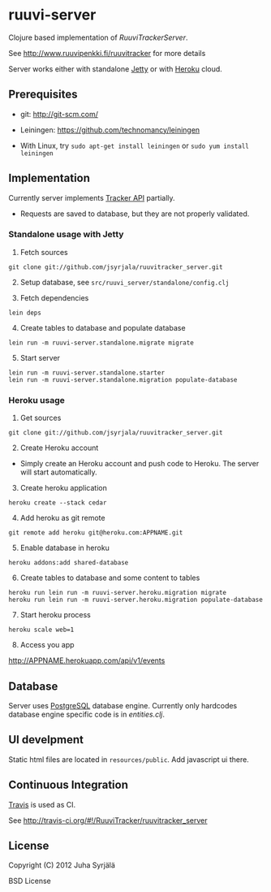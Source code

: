 # ruuvi-server

Clojure based implementation of *RuuviTrackerServer*.

See http://www.ruuvipenkki.fi/ruuvitracker for more details

Server works either with standalone [Jetty](http://jetty.codehaus.org/jetty/) or with [Heroku](http://www.heroku.com/) cloud.

## Prerequisites

* git: http://git-scm.com/

* Leiningen: https://github.com/technomancy/leiningen
 * With Linux, try ```sudo apt-get install leiningen``` or ```sudo yum install leiningen```


## Implementation

Currently server implements [Tracker API](http://www.ruuvipenkki.fi/ruuvitracker/API) partially.

* Requests are saved to database, but they are not properly validated.

### Standalone usage with Jetty

1. Fetch sources

```
git clone git://github.com/jsyrjala/ruuvitracker_server.git
```

2. Setup database, see ```src/ruuvi_server/standalone/config.clj```

3. Fetch dependencies

```
lein deps
```

4. Create tables to database and populate database
    
```
lein run -m ruuvi-server.standalone.migrate migrate 
```

5. Start server

```
lein run -m ruuvi-server.standalone.starter
lein run -m ruuvi-server.standalone.migration populate-database
```

### Heroku usage


1. Get sources

```
git clone git://github.com/jsyrjala/ruuvitracker_server.git
```

2. Create Heroku account
  - Simply create an Heroku account and push code to Heroku. The server will start automatically.

3. Create heroku application

```
heroku create --stack cedar
```

4. Add heroku as git remote

```
git remote add heroku git@heroku.com:APPNAME.git
```

5. Enable database in heroku

```
heroku addons:add shared-database
```


6. Create tables to database and some content to tables

```
heroku run lein run -m ruuvi-server.heroku.migration migrate
heroku run lein run -m ruuvi-server.heroku.migration populate-database
```

7. Start heroku process

```
heroku scale web=1
```

8. Access you app 

http://APPNAME.herokuapp.com/api/v1/events

## Database

Server uses [PostgreSQL](http://www.postgresql.org/) database engine. Currently only hardcodes database engine specific code is in *entities.clj*.


## UI develpment

Static html files are located in ```resources/public```. Add javascript ui there.

## Continuous Integration

[Travis](http://travis-ci.org/) is used as CI.

See http://travis-ci.org/#!/RuuviTracker/ruuvitracker_server


## License

Copyright (C) 2012 Juha Syrjälä

BSD License
